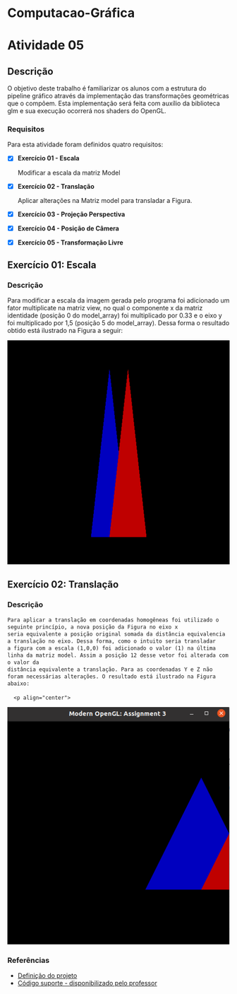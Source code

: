 # Computacao-Gráfica

# Atividade 05
## Descrição

O objetivo deste trabalho é familiarizar os alunos com a estrutura do pipeline gráfico através da
implementação das transformações geométricas que o compõem. Esta implementação será feita com
auxílio da biblioteca glm e sua execução ocorrerá nos shaders do OpenGL.

  
### Requisitos

Para esta atividade foram definidos quatro requisitos:

- [x] **Exercício 01 - Escala**  

    Modificar a escala da matriz Model 

- [x] **Exercício 02 - Translação**  

    Aplicar alterações na Matriz model para transladar a Figura.

- [x] **Exercício 03 - Projeção Perspectiva**  

- [x] **Exercício 04 - Posição de Câmera**  

- [x] **Exercício 05 - Transformação Livre**  

## Exercício 01: Escala
### Descrição
   Para modificar a escala da imagem gerada pelo programa foi adicionado um fator multiplicate na matriz view, no qual
   o componente x da matriz identidade (posição 0 do model_array) foi multiplicado por 0.33 e o eixo y foi multiplicado por 1,5 (posição 5 do model_array). Dessa forma o resultado
   obtido está ilustrado na Figura a seguir:   

  <p align="center">
  <img src="https://github.com/SAndradeTC/Computacao-Grafica/blob/master/Atividade_3/Imagens/escala.png">
</p>

## Exercício 02: Translação
### Descrição
    Para aplicar a translação em coordenadas homogêneas foi utilizado o seguinte princípio, a nova posição da Figura no eixo x
    seria equivalente a posição original somada da distância equivalencia a translação no eixo. Dessa forma, como o intuito seria transladar
    a figura com a escala (1,0,0) foi adicionado o valor (1) na última linha da matriz model. Assim a posição 12 desse vetor foi alterada com o valor da 
    distância equivalente a translação. Para as coordenadas Y e Z não foram necessárias alterações. O resultado está ilustrado na Figura abaixo:

      <p align="center">
  <img src="https://github.com/SAndradeTC/Computacao-Grafica/blob/master/Atividade_3/Imagens/trans.png">
</p>

### Referências

- [Definição do projeto](https://sig-arq.ufpb.br/arquivos/2020251182af5d2276812b448ad7142ee/trabalho_3.pdf)
- [Código suporte - disponibilizado pelo professor](https://github.com/capagot/icg/tree/master/03_transformations)
